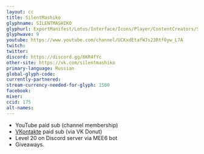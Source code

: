 ```yaml
---
layout: cc
title: SilentMashiko
glyphname: SILENTMASHIKO
glyphurl: ExportManifest/Lotus/Interface/Icons/Player/ContentCreators/SilentMashiko.png
glyphwave: 9
youtube: https://www.youtube.com/channel/UCKxdEtafWJs23Rtf0yw_L7A
twitch:
twitter:
discord: https://discord.gg/6KR4fYc
other-site: https://vk.com/silentmashiko
primary-language: Russian
global-glyph-code:
currently-partnered:
stream-currency-needed-for-glyph: 1500
facebook:
mixer:
ccid: 175
alt-names:
---
```

* YouTube paid sub (channel membership)
* [VKontakte](https://vk.com/silentmashiko) paid sub (via VK Donut)
* Level 20 on Discord server via MEE6 bot
* Giveaways.

